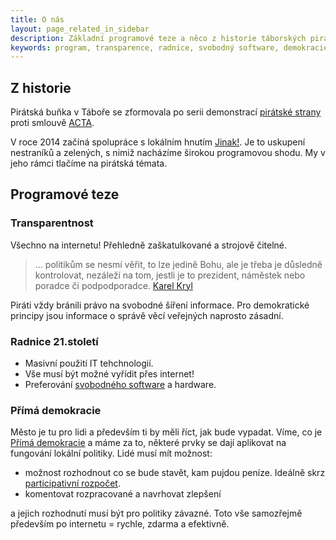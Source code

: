 ```yaml
---
title: O nás
layout: page_related_in_sidebar
description: Základní programové teze a něco z historie táborských pirátů.
keywords: program, transparence, radnice, svobodný software, demokracie
---
```



## Z historie

Pirátská buňka v Táboře se zformovala po serii demonstrací [pirátské strany](http://www.pirati.cz)
proti smlouvě [ACTA](http://cs.wikipedia.org/wiki/Anti-Counterfeiting_Trade_Agreement).

V roce 2014 začíná spolupráce s lokálním hnutím [Jinak!](http://www.taborjinak.cz/).
Je to uskupení nestraníků a zelených, s nimiž nacházíme širokou programovou shodu.
My v jeho rámci tlačíme na pirátská témata.


## Programové teze

### Transparentnost

Všechno na internetu! Přehledně zaškatulkované a strojově čitelné.

> ... politikům se nesmí věřit, to lze jedině Bohu, ale je třeba je důsledně kontrolovat,
> nezáleží na tom, jestli je to prezident, náměstek nebo poradce či podpodporadce.
> [Karel Kryl](http://www.kryl.kat.cz/citaty.htm)

Piráti vždy bránili právo na svobodné šíření informace.
Pro demokratické principy jsou informace o správě věcí veřejných naprosto zásadní.


### Radnice 21.století

- Masivní použití IT tehchnologií.
- Vše musí být možné vyřídit přes internet!
- Preferování [svobodného software](http://cs.wikipedia.org/wiki/Svobodn%C3%BD_software) a hardware.


### Přímá demokracie

Město je tu pro lidi a především ti by měli říct, jak bude vypadat.
Víme, co je [Přímá demokracie](http://cs.wikipedia.org/wiki/P%C5%99%C3%ADm%C3%A1_demokracie) a máme za to,
některé prvky se dají aplikovat na fungování lokální politiky.
Lidé musí mít možnost:

- možnost rozhodnout co se bude stavět, kam pujdou peníze.
Ideálně skrz [participativní rozpočet](http://www.participativnirozpocet.cz/).
- komentovat rozpracované a navrhovat zlepšení

a jejich rozhodnutí musí být pro politiky závazné.
Toto vše samozřejmě především po internetu = rychle, zdarma a efektivně.

